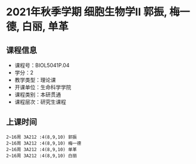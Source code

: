 # 2021年秋季学期 细胞生物学II 郭振, 梅一德, 白丽, 单革






## 课程信息

- 课程号：BIOL5041P.04
- 学分：2
- 教学类型：理论课
- 开课单位：生命科学学院
- 课程类别：本研贯通
- 课程层次：研究生课程

## 上课时间

```
2~16周 3A212 :4(8,9,10) 郭振
2~16周 3A212 :4(8,9,10) 梅一德
2~16周 3A212 :4(8,9,10) 单革
2~16周 3A212 :4(8,9,10) 白丽
```

